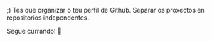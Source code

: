 ;)
Tes que organizar o teu perfil de Github.
Separar os proxectos en repositorios independentes.

Segue currando! 👏
